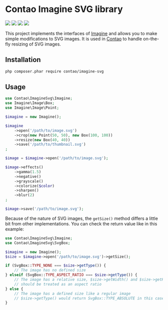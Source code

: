 Contao Imagine SVG library
==========================

[![](https://img.shields.io/travis/contao/imagine-svg/master.svg?style=flat-square)](https://travis-ci.com/contao/imagine-svg/)
[![](https://img.shields.io/coveralls/contao/imagine-svg/master.svg?style=flat-square)](https://coveralls.io/github/contao/imagine-svg)
[![](https://img.shields.io/packagist/v/contao/imagine-svg.svg?style=flat-square)](https://packagist.org/packages/contao/imagine-svg)
[![](https://img.shields.io/packagist/dt/contao/imagine-svg.svg?style=flat-square)](https://packagist.org/packages/contao/imagine-svg)

This project implements the interfaces of [Imagine][1] and allows you to make
simple modifications to SVG images. It is used in [Contao][2] to handle
on-the-fly resizing of SVG images.

Installation
------------

```sh
php composer.phar require contao/imagine-svg
```

Usage
-----

```php
use Contao\ImagineSvg\Imagine;
use Imagine\Image\Box;
use Imagine\Image\Point;

$imagine = new Imagine();

$imagine
    ->open('/path/to/image.svg')
    ->crop(new Point(50, 50), new Box(100, 100))
    ->resize(new Box(40, 40))
    ->save('/path/to/thumbnail.svg')
;

$image = $imagine->open('/path/to/image.svg');

$image->effects()
    ->gamma(1.5)
    ->negative()
    ->grayscale()
    ->colorize($color)
    ->sharpen()
    ->blur(2)
;

$image->save('/path/to/image.svg');
```

Because of the nature of SVG images, the `getSize()` method differs a little bit
from other implementations. You can check the return value like in this example:

```php
use Contao\ImagineSvg\Imagine;
use Contao\ImagineSvg\SvgBox;

$imagine = new Imagine();
$size = $imagine->open('/path/to/image.svg')->getSize();

if (SvgBox::TYPE_NONE === $size->getType()) {
    // The image has no defined size
} elseif (SvgBox::TYPE_ASPECT_RATIO === $size->getType()) {
    // The image has a relative size, $size->getWidth() and $size->getHeight()
    // should be treated as an aspect ratio
} else {
    // The image has a defined size like a regular image
    // $size->getType() would return SvgBox::TYPE_ABSOLUTE in this case
}
```

[1]: https://github.com/avalanche123/Imagine
[2]: https://contao.org
